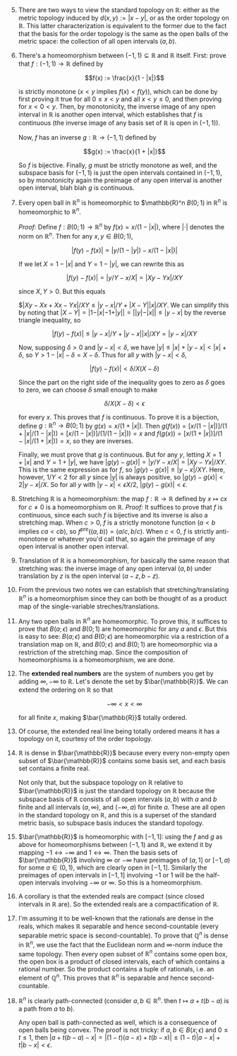 5. There are two ways to view the standard topology on $\mathbb{R}$: either as the metric topology induced by $d(x, y) := |x - y|$, or as the order topology on $\mathbb{R}$. This latter characterization is equivalent to the former due to the fact that the basis for the order topology is the same as the open balls of the metric space: the collection of all open intervals $(a, b)$.

7. There's a homeomorphism between $(-1, 1) \subseteq \mathbb{R}$ and $\mathbb{R}$ itself. First: prove that $f: (-1, 1) \to \mathbb{R}$ defined by

    $$f(x) := \frac{x}{1 - |x|}$$

    is strictly monotone ($x < y$ implies $f(x) < f(y)$), which can be done by first proving it true for all $0 \leq x < y$ and all $x < y \leq 0$, and then proving for $x < 0 < y$. Then, by monotonicity, the inverse image of any open interval in $\mathbb{R}$ is another open interval, which establishes that $f$ is continuous (the inverse image of any basis set of $\mathbb{R}$ is open in $(-1, 1)$).

    Now, $f$ has an inverse $g: \mathbb{R} \to (-1, 1)$ defined by

    $$g(x) := \frac{x}{1 + |x|}$$

    So $f$ is bijective. Finally, $g$ must be strictly monotone as well, and the subspace basis for $(-1, 1)$ is just the open intervals contained in $(-1, 1)$, so by monotonicity again the preimage of any open interval is another open interval, blah blah $g$ is continuous.

8. Every open ball in $\mathbb{R}^n$ is homeomorphic to $\mathbb{R}^n
$B(0; 1)$ in $\mathbb{R}^n$ is homeomorphic to $\mathbb{R}^n$.

    *Proof:* Define $f: B(0; 1) \to \mathbb{R}^n$ by $f(x) = x/(1 - |x|)$, where $| \cdot |$ denotes the norm on $\mathbb{R}^n$. Then for any $x, y \in B(0; 1)$,

    $$|f(y) - f(x)| = |y/(1 - |y|) - x/(1 - |x|)|$$

    If we let $X = 1 - |x|$ and $Y = 1 - |y|$, we can rewrite this as

    $$|f(y) - f(x)| = |y/Y - x/X| = |Xy - Yx| / XY$$

    since $X, Y > 0$. But this equals

    $$|Xy - Xx + Xx - Yx| / XY \leq |y - x| / Y + |X - Y| |x| / XY$. We can simplify this by noting that $|X - Y| = |1 - |x| - 1 + |y|| = ||y| - |x|| \leq |y - x|$ by the reverse triangle inequality, so

    $$|f(y) - f(x)| \leq |y - x| / Y + |y - x| |x| / XY = |y - x| / XY$$

    Now, supposing $\delta > 0$ and $|y - x| < \delta$, we have $|y| \leq |x| + |y - x| < |x| + \delta$, so $Y > 1 - |x| - \delta = X - \delta$. Thus for all $y$ with $|y - x| < \delta$,

    $$|f(y) - f(x)| < \delta / X(X - \delta)$$

    Since the part on the right side of the inequality goes to zero as $\delta$ goes to zero, we can choose $\delta$ small enough to make

    $$\delta / X(X - \delta) < \epsilon$$

    for every $x$. This proves that $f$ is continuous. To prove it is a bijection, define $g: \mathbb{R}^n \to B(0; 1)$ by $g(x) = x / (1 + |x|)$. Then $g(f(x)) = [x/(1 - |x|)] / (1 + |x| / (1 - |x|)) = [x/(1 - |x|)] / (1 / (1 - |x|)) = x$ and $f(g(x)) = [x/(1 + |x|)] / (1 - |x| / (1 + |x|)) = x$, so they are inverses.

    Finally, we must prove that $g$ is continuous. But for any $y$, letting $X = 1 + |x|$ and $Y = 1 + |y|$, we have $|g(y) - g(x)| = |y/Y - x/X| = |Xy - Yx| / XY$. This is the same expression as for $f$, so $|g(y) - g(x)| \leq |y - x| / XY$. Here, however, $1 / Y < 2$ for all $y$ since $|y|$ is always positive, so $|g(y) - g(x)| < 2 |y - x| / X$. So for all $y$ with $|y - x| < \epsilon X / 2$, $|g(y) - g(x)| < \epsilon$.


9. Stretching $\mathbb{R}$ is a homeomorphism: the map $f: \mathbb{R} \to \mathbb{R}$ defined by $x \mapsto cx$ for $c \neq 0$ is a homeomorphism on $\mathbb{R}$. *Proof:* It suffices to prove that $f$ is continuous, since each such $f$ is bijective and its inverse is also a stretching map. When $c > 0$, $f$ is a strictly monotone function ($a < b$ implies $ca < cb$), so $f^{pre}((a, b)) = (a/c, b/c)$. When $c < 0$, $f$ is strictly anti-monotone or whatever you'd call that, so again the preimage of any open interval is another open interval.

10. Translation of $\mathbb{R}$ is a homeomorphism, for basically the same reason that stretching was: the inverse image of any open interval $(a, b)$ under translation by $z$ is the open interval $(a - z, b - z)$.

11. From the previous two notes we can establish that stretching/translating $\mathbb{R}^n$ is a homeomorphism since they can both be thought of as a product map of the single-variable streches/translations.

12. Any two open balls in $\mathbb{R}^n$ are homeomorphic. To prove this, it suffices to prove that $B(a; \epsilon)$ and $B(0; 1)$ are homeomorphic for any $a$ and $\epsilon$. But this is easy to see: $B(a; \epsilon)$ and $B(0; \epsilon)$ are homeomorphic via a restriction of a translation map on $\mathbb{R}$, and $B(0; \epsilon)$ and $B(0; 1)$ are homeomorphic via a restriction of the stretching map. Since the composition of homeomorphisms is a homeomorphism, we are done.


13. The **extended real numbers** are the system of numbers you get by adding $\infty, -\infty$ to $\mathbb{R}$. Let's denote the set by $\bar{\mathbb{R}}$. We can extend the ordering on $\mathbb{R}$ so that

    $$-\infty < x < \infty$$

    for all finite $x$, making $\bar{\mathbb{R}}$ totally ordered.

14. Of course, the extended real line being totally ordered means it has a topology on it, courtesy of the order topology.

15. $\mathbb{R}$ is dense in $\bar{\mathbb{R}}$ because every every non-empty open subset of $\bar\{\mathbb{R}}$ contains some basis set, and each basis set contains a finite real.

    Not only that, but the subspace topology on $\mathbb{R}$ relative to $\bar{\mathbb{R}}$ is just the standard topology on $\mathbb{R}$ because the subspace basis of $\mathbb{R}$ consists of all open intervals $(a, b)$ with $a$ and $b$ finite and all intervals $(a, \infty)$, and $(-\infty, a)$ for finite $a$. These are all open in the standard topology on $\mathbb{R}$, and this is a superset of the standard metric basis, so subspace basis induces the standard topology.


16. $\bar{\mathbb{R}}$ is homeomorphic with $[-1, 1]$: using the $f$ and $g$ as above for homeomorphisms between $(-1, 1)$ and $\mathbb{R}$, we extend it by mapping $-1 \leftrightarrow -\infty$ and $1 \leftrightarrow \infty$. Then the basis sets of $\bar{\mathbb{R}}$ involving $\infty$ or $-\infty$ have preimages of $(a, 1]$ or $[-1, a)$ for some $a \in (0, 1)$, which are clearly open in $[-1, 1]$. Similarly the preimages of open intervals in $[-1, 1]$ involving $-1$ or $1$ will be the half-open intervals involving $-\infty$ or $\infty$. So this is a homeomorphism.

17. A corollary is that the extended reals are compact (since closed intervals in $\mathbb{R}$ are). So the extended reals are a compactification of $\mathbb{R}$.


18. I'm assuming it to be well-known that the rationals are dense in the reals, which makes $\mathbb{R}$ separable and hence second-countable (every separable metric space is second-countable). To prove that $\mathbb{Q}^n$ is dense in $\mathbb{R}^n$, we use the fact that the Euclidean norm and $\infty$-norm induce the same topology. Then every open subset of $\mathbb{R}^n$ contains some open box, the open box is a product of closed intervals, each of which contains a rational number. So the product contains a tuple of rationals, i.e. an element of $\mathbb{Q}^n$. This proves that $\mathbb{R}^n$ is separable and hence second-countable.

19. $\mathbb{R}^n$ is clearly path-connected (consider $a, b \in \mathbb{R}^n$. then $t \mapsto a + t(b-a)$ is a path from $a$ to $b$).

    Any open ball is path-connected as well, which is a consequence of open balls being convex. The proof is not tricky: if $a, b \in B(x; \epsilon)$ and $0 \leq t \leq 1$, then $|a + t(b-a) - x| = |(1-t)(a-x) + t(b-x)| \leq (1-t) |a-x| + t |b-x| < \epsilon$.
